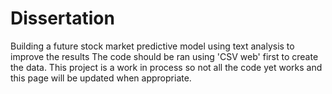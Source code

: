 # Dissertation
Building a future stock market predictive model using text analysis to improve the results
The code should be ran using 'CSV web' first to create the data.
This project is a work in process so not all the code yet works and this page will be updated when appropriate.
